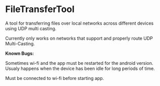 # FileTransferTool
A tool for transferring files over local networks across different devices using UDP multi casting.


Currently only works on networks that support and properly route UDP Multi-Casting.


**Known Bugs:**

  Sometimes wi-fi and the app must be restarted for the android version. Usualy happens when the device has been idle for long periods of time.
  
  Must be connected to wi-fi before starting app.

  

